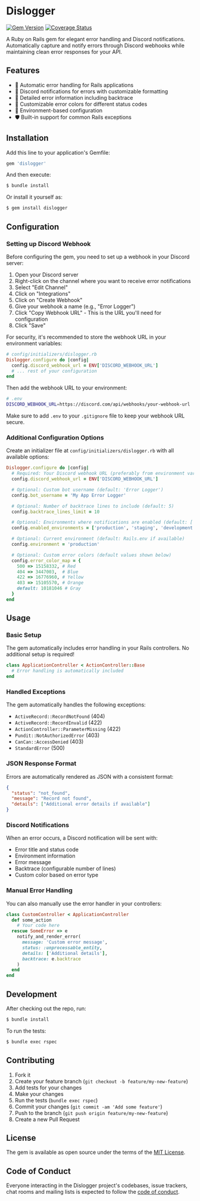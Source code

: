 # Dislogger

[![Gem Version](https://badge.fury.io/rb/dislogger.svg)](https://badge.fury.io/rb/dislogger)
[![Coverage Status](https://coveralls.io/repos/github/nduartex/dislogger/badge.svg?branch=master)](https://coveralls.io/github/nduartex/dislogger?branch=master)

A Ruby on Rails gem for elegant error handling and Discord notifications. Automatically capture and notify errors through Discord webhooks while maintaining clean error responses for your API.

## Features

- 🚨 Automatic error handling for Rails applications
- 🎯 Discord notifications for errors with customizable formatting
- 📝 Detailed error information including backtrace
- 🎨 Customizable error colors for different status codes
- 🔧 Environment-based configuration
- 🛡️ Built-in support for common Rails exceptions

## Installation

Add this line to your application's Gemfile:

```ruby
gem 'dislogger'
```

And then execute:

```bash
$ bundle install
```

Or install it yourself as:

```bash
$ gem install dislogger
```

## Configuration

### Setting up Discord Webhook

Before configuring the gem, you need to set up a webhook in your Discord server:

1. Open your Discord server
2. Right-click on the channel where you want to receive error notifications
3. Select "Edit Channel"
4. Click on "Integrations"
5. Click on "Create Webhook"
6. Give your webhook a name (e.g., "Error Logger")
7. Click "Copy Webhook URL" - This is the URL you'll need for configuration
8. Click "Save"

For security, it's recommended to store the webhook URL in your environment variables:

```ruby
# config/initializers/dislogger.rb
Dislogger.configure do |config|
  config.discord_webhook_url = ENV['DISCORD_WEBHOOK_URL']
  # ... rest of your configuration
end
```

Then add the webhook URL to your environment:

```bash
# .env
DISCORD_WEBHOOK_URL=https://discord.com/api/webhooks/your-webhook-url
```

Make sure to add `.env` to your `.gitignore` file to keep your webhook URL secure.

### Additional Configuration Options

Create an initializer file at `config/initializers/dislogger.rb` with all available options:

```ruby
Dislogger.configure do |config|
  # Required: Your Discord webhook URL (preferably from environment variables)
  config.discord_webhook_url = ENV['DISCORD_WEBHOOK_URL']

  # Optional: Custom bot username (default: 'Error Logger')
  config.bot_username = 'My App Error Logger'

  # Optional: Number of backtrace lines to include (default: 5)
  config.backtrace_lines_limit = 10

  # Optional: Environments where notifications are enabled (default: ['production', 'staging'])
  config.enabled_environments = ['production', 'staging', 'development']

  # Optional: Current environment (default: Rails.env if available)
  config.environment = 'production'

  # Optional: Custom error colors (default values shown below)
  config.error_color_map = {
    500 => 15158332, # Red
    404 => 3447003,  # Blue
    422 => 16776960, # Yellow
    403 => 15105570, # Orange
    default: 10181046 # Gray
  }
end
```

## Usage

### Basic Setup

The gem automatically includes error handling in your Rails controllers. No additional setup is required!

```ruby
class ApplicationController < ActionController::Base
  # Error handling is automatically included
end
```

### Handled Exceptions

The gem automatically handles the following exceptions:

- `ActiveRecord::RecordNotFound` (404)
- `ActiveRecord::RecordInvalid` (422)
- `ActionController::ParameterMissing` (422)
- `Pundit::NotAuthorizedError` (403)
- `CanCan::AccessDenied` (403)
- `StandardError` (500)

### JSON Response Format

Errors are automatically rendered as JSON with a consistent format:

```json
{
  "status": "not_found",
  "message": "Record not found",
  "details": ["Additional error details if available"]
}
```

### Discord Notifications

When an error occurs, a Discord notification will be sent with:

- Error title and status code
- Environment information
- Error message
- Backtrace (configurable number of lines)
- Custom color based on error type

### Manual Error Handling

You can also manually use the error handler in your controllers:

```ruby
class CustomController < ApplicationController
  def some_action
    # Your code here
  rescue SomeError => e
    notify_and_render_error(
      message: 'Custom error message',
      status: :unprocessable_entity,
      details: ['Additional details'],
      backtrace: e.backtrace
    )
  end
end
```

## Development

After checking out the repo, run:

```bash
$ bundle install
```

To run the tests:

```bash
$ bundle exec rspec
```

## Contributing

1. Fork it
2. Create your feature branch (`git checkout -b feature/my-new-feature`)
3. Add tests for your changes
4. Make your changes
5. Run the tests (`bundle exec rspec`)
6. Commit your changes (`git commit -am 'Add some feature'`)
7. Push to the branch (`git push origin feature/my-new-feature`)
8. Create a new Pull Request

## License

The gem is available as open source under the terms of the [MIT License](https://opensource.org/licenses/MIT).

## Code of Conduct

Everyone interacting in the Dislogger project's codebases, issue trackers, chat rooms and mailing lists is expected to follow the [code of conduct](CODE_OF_CONDUCT.md).